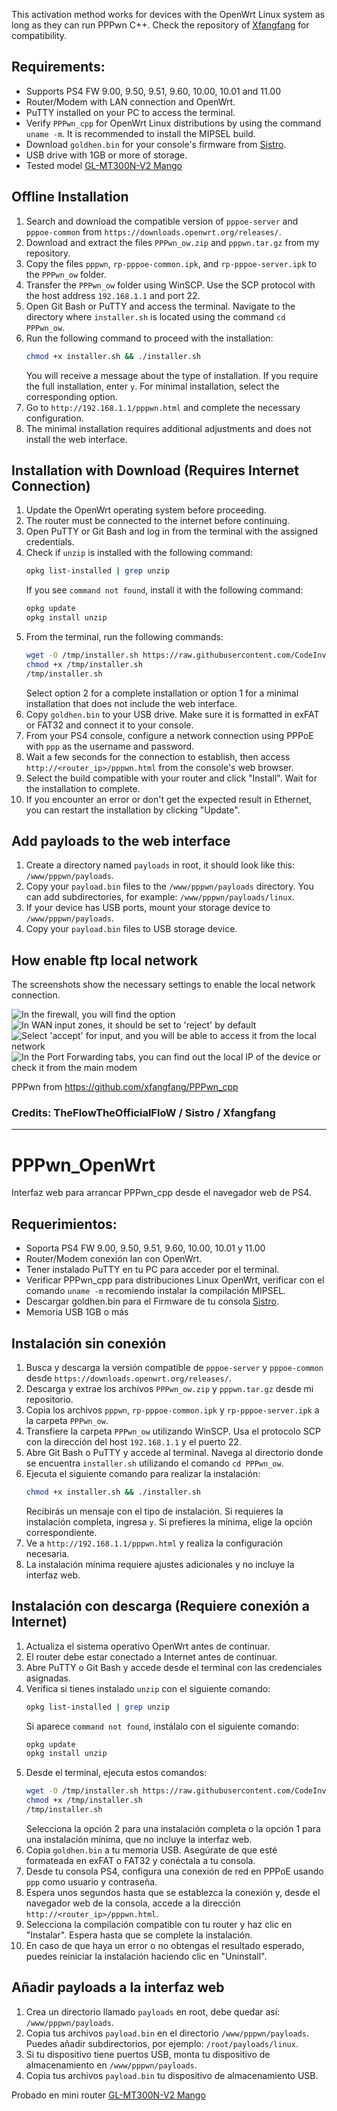 This activation method works for devices with the OpenWrt Linux system as long as they can run PPPwn C++. Check the repository of [Xfangfang](https://github.com/xfangfang/PPPwn_cpp) for compatibility.

## Requirements:

- Supports PS4 FW 9.00, 9.50, 9.51, 9.60, 10.00, 10.01 and 11.00
- Router/Modem with LAN connection and OpenWrt.
- PuTTY installed on your PC to access the terminal.
- Verify `PPPwn_cpp` for OpenWrt Linux distributions by using the command `uname -m`. It is recommended to install the MIPSEL build.
- Download `goldhen.bin` for your console's firmware from [Sistro](https://github.com/GoldHEN/GoldHEN/releases).
- USB drive with 1GB or more of storage.
- Tested model [GL-MT300N-V2 Mango](https://www.gl-inet.com/products/gl-mt300n-v2/)

## Offline Installation

1. Search and download the compatible version of `pppoe-server` and `pppoe-common` from `https://downloads.openwrt.org/releases/`.
2. Download and extract the files `PPPwn_ow.zip` and `pppwn.tar.gz` from my repository.
3. Copy the files `pppwn`, `rp-pppoe-common.ipk`, and `rp-pppoe-server.ipk` to the `PPPwn_ow` folder.
4. Transfer the `PPPwn_ow` folder using WinSCP. Use the SCP protocol with the host address `192.168.1.1` and port 22.
5. Open Git Bash or PuTTY and access the terminal. Navigate to the directory where `installer.sh` is located using the command `cd PPPwn_ow`.
6. Run the following command to proceed with the installation:
    ```sh
    chmod +x installer.sh && ./installer.sh
    ```
    You will receive a message about the type of installation. If you require the full installation, enter `y`. For minimal installation, select the corresponding option.
7. Go to `http://192.168.1.1/pppwn.html` and complete the necessary configuration.
8. The minimal installation requires additional adjustments and does not install the web interface.

## Installation with Download (Requires Internet Connection)

1. Update the OpenWrt operating system before proceeding.
2. The router must be connected to the internet before continuing.
3. Open PuTTY or Git Bash and log in from the terminal with the assigned credentials.
4. Check if `unzip` is installed with the following command:
    ```sh
    opkg list-installed | grep unzip
    ```
    If you see `command not found`, install it with the following command:
    ```sh
    opkg update
    opkg install unzip
    ```
5. From the terminal, run the following commands:
    ```sh
    wget -O /tmp/installer.sh https://raw.githubusercontent.com/CodeInvers3/PPPwn_ow/main/installer.sh
    chmod +x /tmp/installer.sh
    /tmp/installer.sh
    ```
    Select option 2 for a complete installation or option 1 for a minimal installation that does not include the web interface.
6. Copy `goldhen.bin` to your USB drive. Make sure it is formatted in exFAT or FAT32 and connect it to your console.
7. From your PS4 console, configure a network connection using PPPoE with `ppp` as the username and password.
8. Wait a few seconds for the connection to establish, then access `http://<router_ip>/pppwn.html` from the console's web browser.
9. Select the build compatible with your router and click "Install". Wait for the installation to complete.
10. If you encounter an error or don't get the expected result in Ethernet, you can restart the installation by clicking "Update".

## Add payloads to the web interface

1. Create a directory named `payloads` in root, it should look like this: `/www/pppwn/payloads`.
2. Copy your `payload.bin` files to the `/www/pppwn/payloads` directory. You can add subdirectories, for example: `/www/pppwn/payloads/linux`.
3. If your device has USB ports, mount your storage device to `/www/pppwn/payloads`.
5. Copy your `payload.bin` files to USB storage device.

## How enable ftp local network

The screenshots show the necessary settings to enable the local network connection.

![In the firewall, you will find the option](https://raw.githubusercontent.com/CodeInvers3/PPPwn_ow/refs/heads/main/captures/203007.png)
![In WAN input zones, it should be set to 'reject' by default](https://raw.githubusercontent.com/CodeInvers3/PPPwn_ow/refs/heads/main/captures/203047.png)
![Select 'accept' for input, and you will be able to access it from the local network](https://raw.githubusercontent.com/CodeInvers3/PPPwn_ow/refs/heads/main/captures/203056.png)
![In the Port Forwarding tabs, you can find out the local IP of the device or check it from the main modem](https://raw.githubusercontent.com/CodeInvers3/PPPwn_ow/refs/heads/main/captures/203525.png)

PPPwn from https://github.com/xfangfang/PPPwn_cpp

### Credits: TheFlowTheOfficialFloW / Sistro / Xfangfang

---

# PPPwn_OpenWrt
Interfaz web para arrancar PPPwn_cpp desde el navegador web de PS4.

## Requerimientos:

- Soporta PS4 FW 9.00, 9.50, 9.51, 9.60, 10.00, 10.01 y 11.00
- Router/Modem conexión lan con OpenWrt.
- Tener instalado PuTTY en tu PC para acceder por el terminal.
- Verificar PPPwn_cpp para distribuciones Linux OpenWrt, verificar con el comando `uname -m` recomiendo instalar la compilación MIPSEL.
- Descargar goldhen.bin para el Firmware de tu consola [Sistro](https://github.com/GoldHEN/GoldHEN/releases).
- Memoria USB 1GB o más

## Instalación sin conexión

1. Busca y descarga la versión compatible de `pppoe-server` y `pppoe-common` desde `https://downloads.openwrt.org/releases/`.
2. Descarga y extrae los archivos `PPPwn_ow.zip` y `pppwn.tar.gz` desde mi repositorio.
3. Copia los archivos `pppwn`, `rp-pppoe-common.ipk` y `rp-pppoe-server.ipk` a la carpeta `PPPwn_ow`.
4. Transfiere la carpeta `PPPwn_ow` utilizando WinSCP. Usa el protocolo SCP con la dirección del host `192.168.1.1` y el puerto 22.
5. Abre Git Bash o PuTTY y accede al terminal. Navega al directorio donde se encuentra `installer.sh` utilizando el comando `cd PPPwn_ow`.
6. Ejecuta el siguiente comando para realizar la instalación:
    ```sh
    chmod +x installer.sh && ./installer.sh
    ```
    Recibirás un mensaje con el tipo de instalación. Si requieres la instalación completa, ingresa `y`. Si prefieres la mínima, elige la opción correspondiente.
7. Ve a `http://192.168.1.1/pppwn.html` y realiza la configuración necesaria.
8. La instalación mínima requiere ajustes adicionales y no incluye la interfaz web.

## Instalación con descarga (Requiere conexión a Internet)

1. Actualiza el sistema operativo OpenWrt antes de continuar.
2. El router debe estar conectado a Internet antes de continuar.
3. Abre PuTTY o Git Bash y accede desde el terminal con las credenciales asignadas.
4. Verifica si tienes instalado `unzip` con el siguiente comando:
    ```sh
    opkg list-installed | grep unzip
    ```
    Si aparece `command not found`, instálalo con el siguiente comando:
    ```sh
    opkg update
    opkg install unzip
    ```
5. Desde el terminal, ejecuta estos comandos:
    ```sh
    wget -O /tmp/installer.sh https://raw.githubusercontent.com/CodeInvers3/PPPwn_ow/main/installer.sh
    chmod +x /tmp/installer.sh
    /tmp/installer.sh
    ```
    Selecciona la opción 2 para una instalación completa o la opción 1 para una instalación mínima, que no incluye la interfaz web.
6. Copia `goldhen.bin` a tu memoria USB. Asegúrate de que esté formateada en exFAT o FAT32 y conéctala a tu consola.
7. Desde tu consola PS4, configura una conexión de red en PPPoE usando `ppp` como usuario y contraseña.
8. Espera unos segundos hasta que se establezca la conexión y, desde el navegador web de la consola, accede a la dirección `http://<router_ip>/pppwn.html`.
9. Selecciona la compilación compatible con tu router y haz clic en "Instalar". Espera hasta que se complete la instalación.
10. En caso de que haya un error o no obtengas el resultado esperado, puedes reiniciar la instalación haciendo clic en "Uninstall".

## Añadir payloads a la interfaz web

1. Crea un directorio llamado `payloads` en root, debe quedar así: `/www/pppwn/payloads`.
2. Copia tus archivos `payload.bin` en el directorio `/www/pppwn/payloads`. Puedes añadir subdirectorios, por ejemplo: `/root/payloads/linux`.
3. Si tu dispositivo tiene puertos USB, monta tu dispositivo de almacenamiento en `/www/pppwn/payloads`.
4. Copia tus archivos `payload.bin` tu dispositivo de almacenamiento USB.

Probado en mini router [GL-MT300N-V2 Mango](https://www.gl-inet.com/products/gl-mt300n-v2/)

